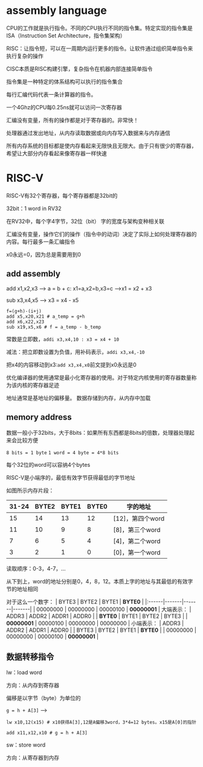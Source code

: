 # assembly language
CPU的工作就是执行指令。不同的CPU执行不同的指令集。特定实现的指令集是ISA（Instruction Set Architecture，指令集架构）

RISC：让指令短，可以在一周期内运行更多的指令。让软件通过组织简单指令来执行复杂的操作

CISC本质是RISC构建引擎，复杂指令在机器内部连接简单指令

指令集是一种特定的体系结构可以执行的指令集合

每行汇编代码代表一条计算器的指令。

一个4Ghz的CPU每0.25ns就可以访问一次寄存器

汇编没有变量，所有的操作都是对于寄存器的。非常快！

处理器通过发出地址，从内存读取数据或向内存写入数据来与内存通信

所有内存系统的目标都是使内存看起来无限快且无限大。由于只有很少的寄存器，希望让大部分内存看起来像寄存器一样快速
# RISC-V
RISC-V有32个寄存器，每个寄存器都是32bit的

32bit：1 word in RV32

在RV32中，每个字4字节，32位（bit） 字的宽度与架构变种相关联

汇编没有变量，操作它们的操作（指令中的动词）决定了实际上如何处理寄存器的内容。每行最多一条汇编指令

x0永远=0，因为总是需要用到0

## add assembly
add x1,x2,x3 --> a = b + c: x1=a,x2=b,x3=c -->x1 = x2 + x3

sub x3,x4,x5 --> x3 = x4 - x5

```
f=(g+h)-(i+j)
add x5,x20,x21 # a_temp = g+h
add x6,x22,x23
sub x19,x5,x6 # f = a_temp - b_temp
```
常数是立即数，`addi x3,x4,10 : x3 = x4 + 10`

减法：把立即数设置为负值，用补码表示，`addi x3,x4,-10`

把x4的内容移动到x3:`add x3,x4,x0`前文提到x0永远是0

优化编译器的使用通常是最小化寄存器的使用。对于特定内核使用的寄存器数量称为该内核的寄存器足迹

地址通常是基地址的偏移量。
数据存储到内存，从内存中加载

## memory address
数据一般小于32bits，大于8bits：如果所有东西都是8bits的倍数，处理器处理起来会比较方便

`8 bits = 1 byte`
`1 word = 4 byte = 4*8 bits`

每个32位的word可以容纳4个bytes

RISC-V是小端序的，最低有效字节获得最低的字节地址

如图所示内存片段：

| 31-24 | BYTE2 | BYTE1 | BYTE0 | 字的地址 |
|:------|-------|-------|-------|-------|
|15|14|13|12|[12]，第四个word|
|11|10|9|8|[8]，第三个word|
|7|6|5|4|[4]，第二个word|
|3|2|1|0|[0]，第一个word|

读取顺序：0-3，4-7，...

从下到上，word的地址分别是0，4，8，12。本质上字的地址与其最低的有效字节的地址相同

对于这么一个数字：
| BYTE3 | BYTE2 | BYTE1 | **BYTE0** | 
|:------|-------|-------|-------|
| 00000000 | 00000000 | 00000100 | **00000001** | 
大端表示：
| ADDR3 | ADDR2 | ADDR1 | ADDR0 | 
| **BYTE0** | BYTE1 | BYTE2 | BYTE3 | 
| **00000001** |  00000100 | 00000000 | 00000000 |
小端表示：
| ADDR3 | ADDR2 | ADDR1 | ADDR0 | 
| BYTE3 | BYTE2 | BYTE1 | **BYTE0** | 
| 00000000 | 00000000 | 00000100 | **00000001** | 

## 数据转移指令
lw：load word

方向：从内存到寄存器

偏移是以字节（byte）为单位的

`g = h + A[3]` -->
```
lw x10,12(x15) # x10获得A[3],12是A偏移3word，3*4=12 bytes。x15是A[0]的指针

add x11,x12,x10 # g = h + A[3]
```
sw：store word

方向：从寄存器到内存
